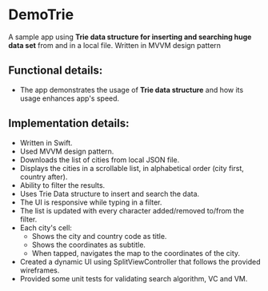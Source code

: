 # DemoTrie
A sample app using **Trie data structure for inserting and searching huge data set** from and in a local file. Written in MVVM design pattern

## Functional details:
* The app demonstrates the usage of **Trie data structure** and how its usage enhances app's speed. 

## Implementation details:
* Written in Swift.
* Used MVVM design pattern.
* Downloads the list of cities from local JSON file.
* Displays the cities in a scrollable list, in alphabetical order (city first, country after). 
* Ability to filter the results.
* Uses Trie Data structure to insert and search the data.
* The UI is responsive while typing in a filter.
* The list is updated with every character added/removed to/from the filter.
* Each city's cell:
    * Shows the city and country code as title.
    * Shows the coordinates as subtitle.
    * When tapped, navigates the map to the coordinates of the city.
* Created a dynamic UI using SplitViewController that follows the provided wireframes.
* Provided some unit tests for validating search algorithm, VC and VM.
